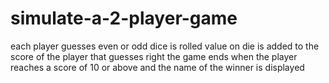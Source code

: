 # simulate-a-2-player-game

each player guesses even or odd
dice is rolled
value on die is added to the score of the player that guesses right
the game ends when the player reaches a score of 10 or above
and the name of the winner is displayed
